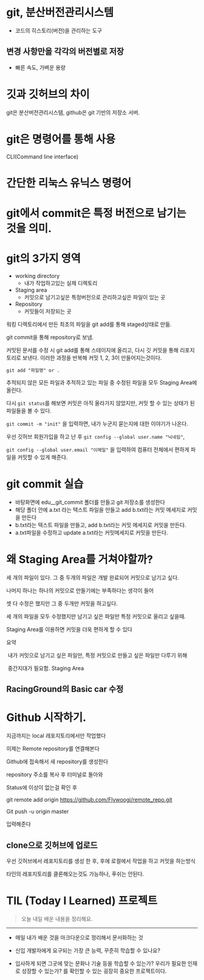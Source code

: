 # git, 분산버전관리시스템

- 코드의 히스토리(버전)을 관리하는 도구

## 변경 사항만을 각각의 버전별로 저장

- 빠른 속도, 가벼운 용량

# 깃과 깃허브의 차이

git은 분산버전관리시스템, github은 git 기반의 저장소 서버.

# git은 명령어를 통해 사용

CLI(Command line interface)

# 간단한 리눅스 유닉스 명령어



# git에서 commit은 특정 버전으로 남기는 것을 의미.



# git의 3가지 영역

- working directory
  - 내가 작업하고있는 실제 디렉토리
- Staging area
  - 커밋으로 남기고싶은 특정버전으로 관리하고싶은 파일이 있는 곳
- Repository
  - 커밋들이 저장되는 곳

워킹 디렉토리에서 만든 최초의 파일을 git add를 통해 staged상태로 만듦.

git commit을 통해 repository로 보냄.

커밋된 문서를 수정 시 git add를 통해 스테이지에 올리고, 다시 깃 커밋을 통해 리포지토리로 보낸다. 이러한 과정을 반복해 커밋 1, 2, 3이 만들어지는것이다.

`git add "파일명" or .`

추적되지 않은 모든 파일과 추적하고 있는 파일 중 수정된 파일을 모두 Staging Area에 올린다.

다시 `git status`를 해보면 커밋은 아직 올라가지 않았지만, 커밋 할 수 있는 상태가 된 파일들을 볼 수 있다.

`git commit -m "init"` 을 입력하면, 내가 누군지 묻는지에 대한 이야기가 나온다.

우선 깃허브 회원가입을 하고 난 후 `git config --global user.name "닉네임"`,

 `git config --global user.email "이메일"` 을 입력하여 컴퓨터 전체에서 편하게 파일을 커밋할 수 있게 해준다.

# git commit 실습

- 바탕화면에 edu__git_commit 폴더를 만들고 git 저장소를 생성한다
- 해당 폴더 안에 a.txt 라는 텍스트 파일을 만들고 add b.txt라는 커밋 메세지로 커밋을 만든다
- b.txt라는 텍스트 파일을 만들고, add b.txt라는 커밋 메세지로 커밋을 만든다.
- a.txt파일을 수정하고 update a.txt라는 커밋메세지로 커밋을 만든다.



# 왜 Staging Area를 거쳐야할까?

세 개의 파일이 있다. 그 중 두개의 파일은 개발 완료되어 커밋으로 남기고 싶다.

나머지 하나는 하나의 커밋으로 만들기에는 부족하다는 생각이 들어 

셋 다 수정은 했지만 그 중 두개만 커밋을 하고싶다.

세 개의 파일을 모두 수정했지만 남기고 싶은 파일만 특정 커밋으로 올리고 싶을때.

Staging Area를 이용하면 커밋을 더욱 편하게 할 수 있다

요약

​	내가 커밋으로 남기고 싶은 파일만, 특정 커밋으로 만들고 싶은 파일만 다루기 위해 

​	중간지대가 필요함. Staging Area

## RacingGround의 Basic car 수정



# Github 시작하기.

지금까지는 local 레포지토리에서만 작업했다

이제는 Remote repository를 연결해본다

Github에 접속해서 새 repository를 생성한다

repository 주소를 복사 후 터미널로 돌아와

Status에 이상이 없는걸 확인 후

git remote add origin https://github.com/Flywoogi/remote_repo.git

Git push -u origin master

입력해준다

## clone으로 깃허브에 업로드

우선 깃허브에서 레포지토리를 생성 한 후, 후에 로컬에서 작업을 하고 커밋을 하는방식

타인의 레포지토리를 클론해오는것도 가능하나, 푸쉬는 안된다.

# TIL (Today I Learned) 프로젝트

> 오늘 내일 배운 내용을 정리해요.

---

* 매일 내가 배운 것을 마크다운으로 정리해서 문서화하는 것

* 신입 개발자에게 요구되는 가장 큰 능력, 꾸준히 학습할 수 있나요?

* 입사하게 되면 그곳에 맞는 문화나 기술 등을 학습할 수 있는가? 우리가 필요한 인재로 성장할 수 있는가? 를 확인할 수 있는 굉장히 중요한 프로젝트이다.

  


